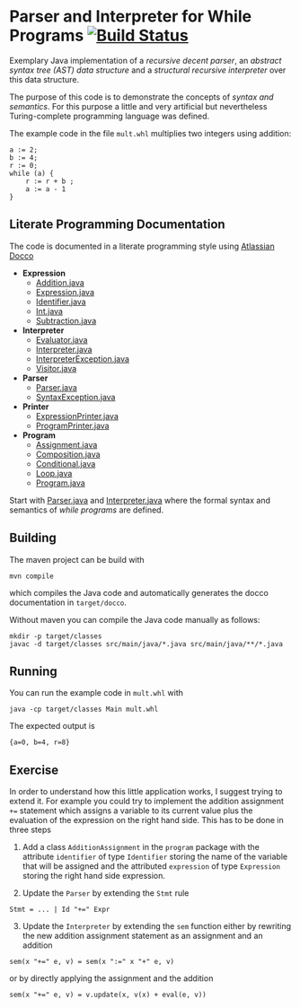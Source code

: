 # Parser and Interpreter for While Programs [![Build Status](https://travis-ci.org/malteschmitz/WhileInterpreter.svg?branch=master)](https://travis-ci.org/malteschmitz/WhileInterpreter)

Exemplary Java implementation of a _recursive decent parser_, an _abstract syntax tree (AST) data structure_ and a _structural recursive interpreter_ over this data structure.

The purpose of this code is to demonstrate the concepts of _syntax and semantics_. For this purpose a little and very artificial but nevertheless Turing-complete programming language was defined.

The example code in the file `mult.whl` multiplies two integers using addition:

```
a := 2;
b := 4;
r := 0;
while (a) {
    r := r + b ;
    a := a - 1
}
```

## Literate Programming Documentation

The code is documented in a literate programming style using [Atlassian Docco](https://bitbucket.org/brainicorn/atlassian-docco)

- **Expression**
  - [Addition.java](https://malteschmitz.github.io/WhileInterpreter/docco/vertical/src/main/java/expression/Addition.java.html)
  - [Expression.java](https://malteschmitz.github.io/WhileInterpreter/docco/vertical/src/main/java/expression/Expression.java.html)
  - [Identifier.java](https://malteschmitz.github.io/WhileInterpreter/docco/vertical/src/main/java/expression/Identifier.java.html)
  - [Int.java](https://malteschmitz.github.io/WhileInterpreter/docco/vertical/src/main/java/expression/Int.java.html)
  - [Subtraction.java](https://malteschmitz.github.io/WhileInterpreter/docco/vertical/src/main/java/expression/Subtraction.java.html)
- **Interpreter**
  - [Evaluator.java](https://malteschmitz.github.io/WhileInterpreter/docco/vertical/src/main/java/interpreter/Evaluator.java.html)
  - [Interpreter.java](https://malteschmitz.github.io/WhileInterpreter/docco/vertical/src/main/java/interpreter/Interpreter.java.html)
  - [InterpreterException.java](https://malteschmitz.github.io/WhileInterpreter/docco/vertical/src/main/java/interpreter/InterpreterException.java.html)
  - [Visitor.java](https://malteschmitz.github.io/WhileInterpreter/docco/vertical/src/main/java/interpreter/Visitor.java.html)
- **Parser**
  - [Parser.java](https://malteschmitz.github.io/WhileInterpreter/docco/vertical/src/main/java/parser/Parser.java.html)
  - [SyntaxException.java](https://malteschmitz.github.io/WhileInterpreter/docco/vertical/src/main/java/parser/SyntaxException.java.html)
- **Printer**
  - [ExpressionPrinter.java](https://malteschmitz.github.io/WhileInterpreter/docco/vertical/src/main/java/printer/ExpressionPrinter.java.html)
  - [ProgramPrinter.java](https://malteschmitz.github.io/WhileInterpreter/docco/vertical/src/main/java/printer/ProgramPrinter.java.html)
- **Program**
  - [Assignment.java](https://malteschmitz.github.io/WhileInterpreter/docco/vertical/src/main/java/program/Assignment.java.html)
  - [Composition.java](https://malteschmitz.github.io/WhileInterpreter/docco/vertical/src/main/java/program/Composition.java.html)
  - [Conditional.java](https://malteschmitz.github.io/WhileInterpreter/docco/vertical/src/main/java/program/Conditional.java.html)
  - [Loop.java](https://malteschmitz.github.io/WhileInterpreter/docco/vertical/src/main/java/program/Loop.java.html)
  - [Program.java](https://malteschmitz.github.io/WhileInterpreter/docco/vertical/src/main/java/program/Program.java.html)

Start with [Parser.java](https://malteschmitz.github.io/WhileInterpreter/docco/vertical/src/main/java/parser/Parser.java.html) and [Interpreter.java](https://malteschmitz.github.io/WhileInterpreter/docco/vertical/src/main/java/interpreter/Interpreter.java.html) where the formal syntax and semantics of _while programs_ are defined.

## Building

The maven project can be build with

```
mvn compile
```

which compiles the Java code and automatically generates the docco documentation in `target/docco`.

Without maven you can compile the Java code manually as follows:

```
mkdir -p target/classes
javac -d target/classes src/main/java/*.java src/main/java/**/*.java
```

## Running

You can run the example code in `mult.whl` with

```
java -cp target/classes Main mult.whl
```

The expected output is

```
{a=0, b=4, r=8}
```

## Exercise

In order to understand how this little application works, I suggest trying to extend it. For example you could try to implement the addition assignment `+=` statement which assigns a variable to its current value plus the evaluation of the expression on the right hand side. This has to be done in three steps

1. Add a class `AdditionAssignment` in the `program` package with the attribute `identifier` of type `Identifier` storing the name of the variable that will be assigned and the attributed `expression` of type `Expression` storing the right hand side expression.

2. Update the `Parser` by extending the `Stmt` rule

  ```
  Stmt = ... | Id "+=" Expr
  ```

3. Update the `Interpreter` by extending the `sem` function either by rewriting the new addition assignment statement as an assignment and an addition

  ```
  sem(x "+=" e, v) = sem(x ":=" x "+" e, v)
  ```

  or by directly applying the assignment and the addition

  ```
  sem(x "+=" e, v) = v.update(x, v(x) + eval(e, v))
  ```

